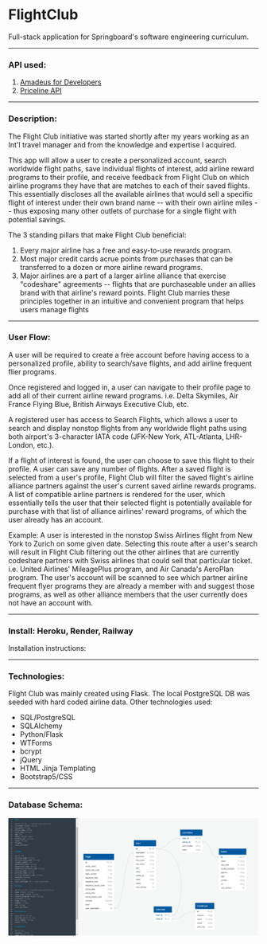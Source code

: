 # **FlightClub**

Full-stack application for Springboard's software engineering curriculum.

---
### **API used:**
1. [Amadeus for Developers](https://developers.amadeus.com/self-service/category/air/api-doc/flight-offers-search)
2. [Priceline API](https://priceline-com-provider.p.rapidapi.com/v2/flight/departures)

---
### **Description:** 
The Flight Club initiative was started shortly after my years working as an Int'l travel manager and from the knowledge and expertise I acquired.

This app will allow a user to create a personalized account, search worldwide flight paths, save individual flights of interest, add airline reward programs to their profile, and receive feedback from Flight Club on which airline programs they have that are matches to each of their saved flights. This essentially discloses all the available airlines that would sell a specific flight of interest under their own brand name -- with their own airline miles -- thus exposing many other outlets of purchase for a single flight with potential savings.

The 3 standing pillars that make Flight Club beneficial:
1. Every major airline has a free and easy-to-use rewards program.
2. Most major credit cards acrue points from purchases that can be transferred to a dozen or more airline reward programs.
3. Major airlines are a part of a larger airline alliance that exercise "codeshare" agreements -- flights that are purchaseable under an allies brand with that airline's reward points.
Flight Club marries these principles together in an intuitive and convenient program that helps users manage flights

---
### **User Flow:**
A user will be required to create a free account before having access to a personalized profile, ability to search/save flights, and add airline frequent flier programs.

Once registered and logged in, a user can navigate to their profile page to add all of their current airline reward programs. i.e. Delta Skymiles, Air France Flying Blue, British Airways Executive Club, etc.

A registered user has access to Search Flights, which allows a user to search and display nonstop flights from any worldwide flight paths using both airport's 3-character IATA code (JFK-New York, ATL-Atlanta, LHR-London, etc.).

If a flight of interest is found, the user can choose to save this flight to their profile. A user can save any number of flights. After a saved flight is selected from a user's profile, Flight Club will filter the saved flight's airline alliance partners against the user's current saved airline rewards programs. A list of compatible airline partners is rendered for the user, which essentially tells the user that their selected flight is potentially available for purchase with that list of alliance airlines' reward programs, of which the user already has an account. 

Example: A user is interested in the nonstop Swiss Airlines flight from New York to Zurich on some given date. Selecting this route after a user's search will result in Flight Club filtering out the other airlines that are currently codeshare partners with Swiss airlines that could sell that particular ticket. i.e. United Airlines' MileagePlus program, and Air Canada's AeroPlan program. The user's account will be scanned to see which partner airline frequent flyer programs they are already a member with and suggest those programs, as well as other alliance members that the user currently does not have an account with.

---
### **Install: Heroku, Render, Railway**
Installation instructions:

---
### **Technologies:** 
Flight Club was mainly created using Flask. The local PostgreSQL DB was seeded with hard coded airline data.
Other technologies used:
- SQL/PostgreSQL
- SQLAlchemy
- Python/Flask
- WTForms
- bcrypt
- jQuery
- HTML Jinja Templating
- Bootstrap5/CSS

---
### **Database Schema:**
![schema](./database_schema.png)